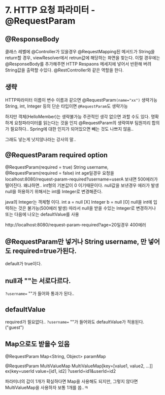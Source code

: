 # 7. HTTP 요청 파라미터 - @RequestParam  

## @ResponseBody
클래스 레벨에 @Controller가 있을경우
@RequestMapping된 메서드가 String을 return할 경우, 
viewResolver에서 retrun값에 해당하는 화면을 찾는다.
이럴 경우에는 @ResponseBody를 추가해주면 HTTP Respaons 메세지에 넣어서 반환해 버려 String값을 출력할 수있다. 
@RestController와 같은 역할을 한다.

## 생략
HTTP파라미터 이름이 변수 이름과 같으면 @RequestParam`(name="xx")` 생략가능
String, int, Integer 등의 단순 타입이면 `@RequestParam`도 생략가능

하지만 객체(HelloMember)는 생략불가능
주관적인 생각 없으면 과할 수도 있다. 명확하게 요청파라미터를 읽는다는 것을 인지
@RequestParam의 생략여부 팀원끼리 합의가 필요하다..
Spring에 대한 인지가 되어있으면 빼는 것도 나쁘지 않음..

그래도 넣는게 낫지않나라는 강사의 말..

## @RequestParam required option
@RequestParam(required = true) String username,
@RequestParam(required = false) int age일경우 
요청을 localhost:8080/request-param-required?username=userA 보내면 500에러가 떨어진다.
왜냐하면.. 
int형의 기본값이 0 이기때문이다. null값을 보낸경우 에러가 발생
null을 허용하기 위해서는 int를 Integer로 변경해준다.

java의 Integer는 객체형 이다.
int a = null [X]
Integer b = null [O]
null을 int에 입력하는 것은 불가능(500에러 발생)
따라서 null을 받을 수있는 Integer로 변경하거나 또는 다음에 나오는 defaultValue를 사용

http://localhost:8080/request-param-required?age=20일경우 400에러

## @RequestParam만 넣거나 String username, 만 넣어도 required=true가된다.
default가 true이다.

## null과 ""는 서로다르다.
`?username=` ""가 들어와 통과가 된다..

## defaultValue
required가 필요없다..
`?username=` ""가 들어와도 defaultValue가 적용된다. ("guest")

## Map으로도 받을수 있음
@RequestParam Map<String, Object> paramMap

@RequestParam MultiValueMap
    MultiValueMap[key=[value1, value2, ...]] ex)key=userId value=[id1, id2]
?userId=id1&userId=id2

파라미너의 갑이 1개가 확실하다면 Map을 사용해도 되지만, 그렇지 않다면 MultiValueMap을 사용하자
보통 1개를 씀..ㅋ
